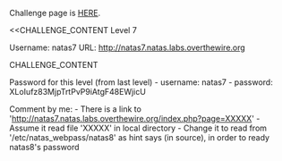 Challenge page is <a href="http://www.overthewire.org/wargames/natas/natas7.shtml">HERE</a>.

<<CHALLENGE_CONTENT
Level 7

Username: natas7
URL:      http://natas7.natas.labs.overthewire.org

CHALLENGE_CONTENT

Password for this level (from last level)
	- username: natas7
	- password: XLoIufz83MjpTrtPvP9iAtgF48EWjicU

Comment by me:
	- There is a link to 'http://natas7.natas.labs.overthewire.org/index.php?page=XXXXX'
	- Assume it read file 'XXXXX' in local directory
	- Change it to read from '/etc/natas_webpass/natas8' as hint says (in source), in order to ready natas8's password
